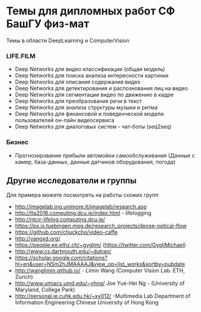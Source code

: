 # Темы для дипломных работ СФ БашГУ физ-мат
Темы в области DeepLearning и ComputerVision

### LIFE.FILM

* Deep Networks для видео классификации (общая модель)
* Deep Networks для поиска анализа интересности картинки
* Deep Networks для описания содержания видео
* Deep Networks для детектирования и распознования лиц на видео
* Deep Networks для сегментации видео по движению в кадре
* Deep Networks для преобразования речи в текст
* Deep Networks для анализа структуры музыки и ритма
* Deep Networks для финансовой и поведенческой модели пользователей он-лайн видеосервиса
* Deep Networks для диалоговых систем - чат-боты  (seq2seq)


### Бизнес

* Прогнозирование прибыли автомойки самообслуживания (Данные с камер, база-данных, данные датчиков оборудования, погода)



## Другие исследователи и группы
Для примера можете посмотреть на работы схожих групп

* http://imagelab.ing.unimore.it/imagelab/research.asp
* http://lta2016.computing.dcu.ie/index.html - lifelogging
* http://ntcir-lifelog.computing.dcu.ie/
* https://ps.is.tuebingen.mpg.de/research_projects/dense-optical-flow
* https://github.com/chuckcho/video-caffe
* http://yangxd.org/
* https://people.ee.ethz.ch/~gyglim/ (https://twitter.com/GygliMichael)
* http://www.cs.dartmouth.edu/~dutran/
* https://scholar.google.com/citations?hl=en&user=NSm2hJMAAAAJ&view_op=list_works&sortby=pubdate
* http://wanglimin.github.io/ - Limin Wang (Computer Vision Lab. ETH, Zurich)
* http://www.umiacs.umd.edu/~yhng/ Joe Yue-Hei Ng - (University of Maryland, College Park)
* http://personal.ie.cuhk.edu.hk/~xy012/ -Multimedia Lab Department of Information Engineering Chinese University of Hong Kong
